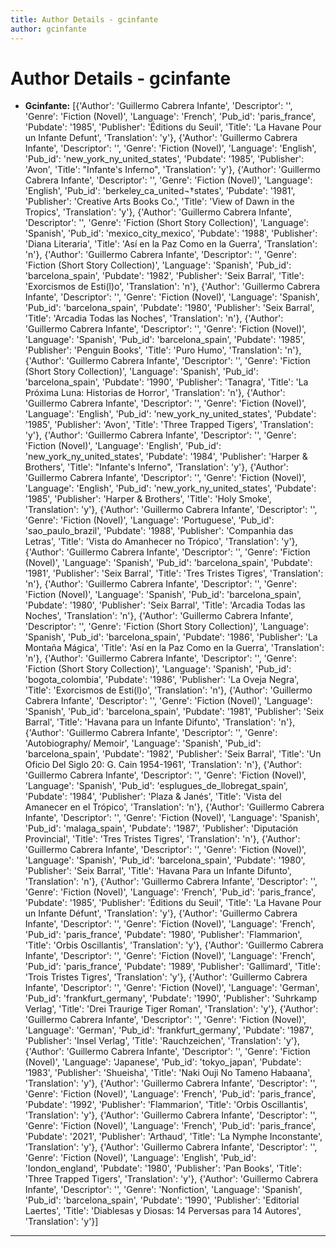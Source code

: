 ```yaml
---
title: Author Details - gcinfante
author: gcinfante
---
```


# Author Details - gcinfante

<ul>
    <li><strong>Gcinfante:</strong> [{'Author': 'Guillermo Cabrera Infante', 'Descriptor': '', 'Genre': 'Fiction (Novel)', 'Language': 'French', 'Pub_id': 'paris_france', 'Pubdate': '1985', 'Publisher': 'Éditions du Seuil', 'Title': 'La Havane Pour un Infante Defunt', 'Translation': 'y'}, {'Author': 'Guillermo Cabrera Infante', 'Descriptor': '', 'Genre': 'Fiction (Novel)', 'Language': 'English', 'Pub_id': 'new_york_ny_united_states', 'Pubdate': '1985', 'Publisher': 'Avon', 'Title': "Infante's Inferno", 'Translation': 'y'}, {'Author': 'Guillermo Cabrera Infante', 'Descriptor': '', 'Genre': 'Fiction (Novel)', 'Language': 'English', 'Pub_id': 'berkeley_ca_united¬†states', 'Pubdate': '1981', 'Publisher': 'Creative Arts Books Co.', 'Title': 'View of Dawn in the Tropics', 'Translation': 'y'}, {'Author': 'Guillermo Cabrera Infante', 'Descriptor': '', 'Genre': 'Fiction (Short Story Collection)', 'Language': 'Spanish', 'Pub_id': 'mexico_city_mexico', 'Pubdate': '1988', 'Publisher': 'Diana Literaria', 'Title': 'Así en la Paz Como en la Guerra', 'Translation': 'n'}, {'Author': 'Guillermo Cabrera Infante', 'Descriptor': '', 'Genre': 'Fiction (Short Story Collection)', 'Language': 'Spanish', 'Pub_id': 'barcelona_spain', 'Pubdate': '1982', 'Publisher': 'Seix Barral', 'Title': 'Exorcismos de Esti(l)o', 'Translation': 'n'}, {'Author': 'Guillermo Cabrera Infante', 'Descriptor': '', 'Genre': 'Fiction (Novel)', 'Language': 'Spanish', 'Pub_id': 'barcelona_spain', 'Pubdate': '1980', 'Publisher': 'Seix Barral', 'Title': 'Arcadia Todas las Noches', 'Translation': 'n'}, {'Author': 'Guillermo Cabrera Infante', 'Descriptor': '', 'Genre': 'Fiction (Novel)', 'Language': 'Spanish', 'Pub_id': 'barcelona_spain', 'Pubdate': '1985', 'Publisher': 'Penguin Books', 'Title': 'Puro Humo', 'Translation': 'n'}, {'Author': 'Guillermo Cabrera Infante', 'Descriptor': '', 'Genre': 'Fiction (Short Story Collection)', 'Language': 'Spanish', 'Pub_id': 'barcelona_spain', 'Pubdate': '1990', 'Publisher': 'Tanagra', 'Title': 'La Próxima Luna: Historias de Horror', 'Translation': 'n'}, {'Author': 'Guillermo Cabrera Infante', 'Descriptor': '', 'Genre': 'Fiction (Novel)', 'Language': 'English', 'Pub_id': 'new_york_ny_united_states', 'Pubdate': '1985', 'Publisher': 'Avon', 'Title': 'Three Trapped Tigers', 'Translation': 'y'}, {'Author': 'Guillermo Cabrera Infante', 'Descriptor': '', 'Genre': 'Fiction (Novel)', 'Language': 'English', 'Pub_id': 'new_york_ny_united_states', 'Pubdate': '1984', 'Publisher': 'Harper & Brothers', 'Title': "Infante's Inferno", 'Translation': 'y'}, {'Author': 'Guillermo Cabrera Infante', 'Descriptor': '', 'Genre': 'Fiction (Novel)', 'Language': 'English', 'Pub_id': 'new_york_ny_united_states', 'Pubdate': '1985', 'Publisher': 'Harper & Brothers', 'Title': 'Holy Smoke', 'Translation': 'y'}, {'Author': 'Guillermo Cabrera Infante', 'Descriptor': '', 'Genre': 'Fiction (Novel)', 'Language': 'Portuguese', 'Pub_id': 'sao_paulo_brazil', 'Pubdate': '1988', 'Publisher': 'Companhia das Letras', 'Title': 'Vista do Amanhecer no Trópico', 'Translation': 'y'}, {'Author': 'Guillermo Cabrera Infante', 'Descriptor': '', 'Genre': 'Fiction (Novel)', 'Language': 'Spanish', 'Pub_id': 'barcelona_spain', 'Pubdate': '1981', 'Publisher': 'Seix Barral', 'Title': 'Tres Tristes Tigres', 'Translation': 'n'}, {'Author': 'Guillermo Cabrera Infante', 'Descriptor': '', 'Genre': 'Fiction (Novel)', 'Language': 'Spanish', 'Pub_id': 'barcelona_spain', 'Pubdate': '1980', 'Publisher': 'Seix Barral', 'Title': 'Arcadia Todas las Noches', 'Translation': 'n'}, {'Author': 'Guillermo Cabrera Infante', 'Descriptor': '', 'Genre': 'Fiction (Short Story Collection)', 'Language': 'Spanish', 'Pub_id': 'barcelona_spain', 'Pubdate': '1986', 'Publisher': 'La Montaña Mágica', 'Title': 'Así en la Paz Como en la Guerra', 'Translation': 'n'}, {'Author': 'Guillermo Cabrera Infante', 'Descriptor': '', 'Genre': 'Fiction (Short Story Collection)', 'Language': 'Spanish', 'Pub_id': 'bogota_colombia', 'Pubdate': '1986', 'Publisher': 'La Oveja Negra', 'Title': 'Exorcismos de Esti(l)o', 'Translation': 'n'}, {'Author': 'Guillermo Cabrera Infante', 'Descriptor': '', 'Genre': 'Fiction (Novel)', 'Language': 'Spanish', 'Pub_id': 'barcelona_spain', 'Pubdate': '1981', 'Publisher': 'Seix Barral', 'Title': 'Havana para un Infante Difunto', 'Translation': 'n'}, {'Author': 'Guillermo Cabrera Infante', 'Descriptor': '', 'Genre': 'Autobiography/ Memoir', 'Language': 'Spanish', 'Pub_id': 'barcelona_spain', 'Pubdate': '1982', 'Publisher': 'Seix Barral', 'Title': 'Un Oficio Del Siglo 20: G. Cain 1954-1961', 'Translation': 'n'}, {'Author': 'Guillermo Cabrera Infante', 'Descriptor': '', 'Genre': 'Fiction (Novel)', 'Language': 'Spanish', 'Pub_id': 'esplugues_de_llobregat_spain', 'Pubdate': '1984', 'Publisher': 'Plaza & Janés', 'Title': 'Vista del Amanecer en el Trópico', 'Translation': 'n'}, {'Author': 'Guillermo Cabrera Infante', 'Descriptor': '', 'Genre': 'Fiction (Novel)', 'Language': 'Spanish', 'Pub_id': 'malaga_spain', 'Pubdate': '1987', 'Publisher': 'Diputación Provincial', 'Title': 'Tres Tristes Tigres', 'Translation': 'n'}, {'Author': 'Guillermo Cabrera Infante', 'Descriptor': '', 'Genre': 'Fiction (Novel)', 'Language': 'Spanish', 'Pub_id': 'barcelona_spain', 'Pubdate': '1980', 'Publisher': 'Seix Barral', 'Title': 'Havana Para un Infante Difunto', 'Translation': 'n'}, {'Author': 'Guillermo Cabrera Infante', 'Descriptor': '', 'Genre': 'Fiction (Novel)', 'Language': 'French', 'Pub_id': 'paris_france', 'Pubdate': '1985', 'Publisher': 'Éditions du Seuil', 'Title': 'La Havane Pour un Infante Défunt', 'Translation': 'y'}, {'Author': 'Guillermo Cabrera Infante', 'Descriptor': '', 'Genre': 'Fiction (Novel)', 'Language': 'French', 'Pub_id': 'paris_france', 'Pubdate': '1980', 'Publisher': 'Flammarion', 'Title': 'Orbis Oscillantis', 'Translation': 'y'}, {'Author': 'Guillermo Cabrera Infante', 'Descriptor': '', 'Genre': 'Fiction (Novel)', 'Language': 'French', 'Pub_id': 'paris_france', 'Pubdate': '1989', 'Publisher': 'Gallimard', 'Title': 'Trois Tristes Tigres', 'Translation': 'y'}, {'Author': 'Guillermo Cabrera Infante', 'Descriptor': '', 'Genre': 'Fiction (Novel)', 'Language': 'German', 'Pub_id': 'frankfurt_germany', 'Pubdate': '1990', 'Publisher': 'Suhrkamp Verlag', 'Title': 'Drei Traurige Tiger Roman', 'Translation': 'y'}, {'Author': 'Guillermo Cabrera Infante', 'Descriptor': '', 'Genre': 'Fiction (Novel)', 'Language': 'German', 'Pub_id': 'frankfurt_germany', 'Pubdate': '1987', 'Publisher': 'Insel Verlag', 'Title': 'Rauchzeichen', 'Translation': 'y'}, {'Author': 'Guillermo Cabrera Infante', 'Descriptor': '', 'Genre': 'Fiction (Novel)', 'Language': 'Japanese', 'Pub_id': 'tokyo_japan', 'Pubdate': '1983', 'Publisher': 'Shueisha', 'Title': 'Naki Ouji No Tameno Habaana', 'Translation': 'y'}, {'Author': 'Guillermo Cabrera Infante', 'Descriptor': '', 'Genre': 'Fiction (Novel)', 'Language': 'French', 'Pub_id': 'paris_france', 'Pubdate': '1992', 'Publisher': 'Flammarion', 'Title': 'Orbis Oscillantis', 'Translation': 'y'}, {'Author': 'Guillermo Cabrera Infante', 'Descriptor': '', 'Genre': 'Fiction (Novel)', 'Language': 'French', 'Pub_id': 'paris_france', 'Pubdate': '2021', 'Publisher': 'Arthaud', 'Title': 'La Nymphe Inconstante', 'Translation': 'y'}, {'Author': 'Guillermo Cabrera Infante', 'Descriptor': '', 'Genre': 'Fiction (Novel)', 'Language': 'English', 'Pub_id': 'london_england', 'Pubdate': '1980', 'Publisher': 'Pan Books', 'Title': 'Three Trapped Tigers', 'Translation': 'y'}, {'Author': 'Guillermo Cabrera Infante', 'Descriptor': '', 'Genre': 'Nonfiction', 'Language': 'Spanish', 'Pub_id': 'barcelona_spain', 'Pubdate': '1990', 'Publisher': 'Editorial Laertes', 'Title': 'Diablesas y Diosas: 14 Perversas para 14 Autores', 'Translation': 'y'}]</li>
</ul>
<hr>